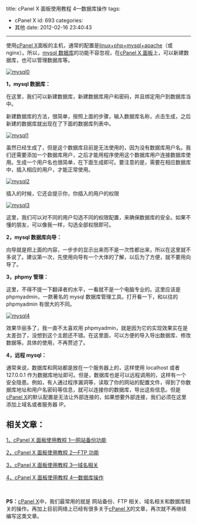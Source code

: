 title: cPanel X 面板使用教程 4—数据库操作
tags:
  - cPanel X
id: 693
categories:
  - 其他
date: 2012-02-16 23:40:43

---

使用[cPanel X](http://www.qianxingzhem.com/post-tag/cpanel-x)面板的主机，通常的配置是[linux+php+mysql+apache](www.qianxingzhem.com/post-455.html)（或 nginx）。所以，[mysql 数据库](www.qianxingzhem.com/post-455.html)的功能不容忽视，在[cPanel X 面板](http://www.qianxingzhem.com/post-tag/cpanel-x)上，可以新建数据库，也可以管理数据库等。

[![mysql0](https://qxzm-cdn.sapi.work/blog/2012/02/mysql0.jpg)](https://qxzm-cdn.sapi.work/blog/2012/02/mysql0.jpg)

**1，mysql 数据库：**

在这里，我们可以新建数据库，新建数据库用户和密码，并且绑定用户到数据库当中。

新建数据库的方法，很简单，按照上面的步骤，输入数据库名称，点击生成，之后新建的数据库就出现在了下面的数据库列表中。

[![mysql1](https://qxzm-cdn.sapi.work/blog/2012/02/mysql1.jpg)](https://qxzm-cdn.sapi.work/blog/2012/02/mysql1.jpg)

虽然已经生成了，但是这个数据库目前是无法使用的，因为没有数据库用户名。我们还需要添加一个数据库用户，之后才能用程序使用这个数据库用户连接数据库使用。生成一个用户名也很简单，在下面生成即可。要注意的是，需要在相应数据库中，插入相应的用户，才能正常使用。

[![mysql2](https://qxzm-cdn.sapi.work/blog/2012/02/mysql2.jpg)](https://qxzm-cdn.sapi.work/blog/2012/02/mysql2.jpg)

插入的时候，它还会提示你，你插入的用户的权限

[![mysql3](https://qxzm-cdn.sapi.work/blog/2012/02/mysql3.jpg)](https://qxzm-cdn.sapi.work/blog/2012/02/mysql3.jpg)

这里，我们可以对不同的用户勾选不同的权限配置，来确保数据库的安全。如果不懂的朋友，可以像我一样，勾选全部权限即可。

**2，mysql 数据库向导：**

向导就是把上面的内容，一步步的显示出来而不是一次性都出来，所以在这里就不多说了。建议第一次，先使用向导有一个大体的了解，以后为了方便，就不要用向导了。

**3，phpmy 管理：**

这里，不得不提一下翻译者的水平，一看就不是一个电脑专业的。这里应该是 phpmyadmin，一款著名的 mysql 数据库管理工具。打开看一下，和以往的 phpmyadmin 有很大的不同。

[![mysql4](https://qxzm-cdn.sapi.work/blog/2012/02/mysql4.jpg)](https://qxzm-cdn.sapi.work/blog/2012/02/mysql4.jpg)

效果华丽多了，我一直不太喜欢用 phpmyadmin，就是因为它的实现效果实在是太差劲了，没想到这个主题还不错。在这里面，可以方便的导入导出数据库、修改数据等。具体的使用，不再赘述了。

**4，远程 mysql：**

通常来说，数据库和网站都是放在一个服务器上的，这样使用 localhost 或者 127.0.0.1 作为数据库地址即可。但是，数据库也是可以远程调用的，这样有一个安全隐患。例如，有人通过程序漏洞等，读取了你的网站的配置文件，得到了你数据库地址和用户名密码等信息，就可以连接你的数据库，导出这些信息。但是[cPanel X](http://www.qianxingzhem.com/post-tag/cpanel-x)的默认配置是无法让外部连接的，如果想要外部连接，我们必须在这里添加上域名或者服务器 IP。

## 相关文章：

[1，cPanel X 面板使用教程 1—网站备份功能](http://www.qianxingzhem.com/post-589.html)

[2，cPanel X 面板使用教程 2—FTP 功能](http://www.qianxingzhem.com/post-623.html)

[3，cPanel X 面板使用教程 3—域名相关](http://www.qianxingzhem.com/post-661.html)

[4，cPanel X 面板使用教程 4—数据库操作](http://www.qianxingzhem.com/post-693.html)

&nbsp;

**PS：**[cPanel X](http://www.qianxingzhem.com/post-tag/cpanel-x)中，我们最常用的就是 网站备份、FTP 相关、域名相关和数据库相关的操作。再加上目前网络上已经有很多关于[cPanel X](http://www.qianxingzhem.com/post-tag/cpanel-x)的文章，再次就不再继续编写这类文章。
